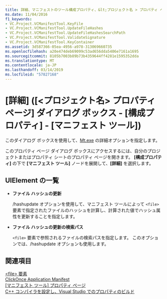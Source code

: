 ```yaml
---
title: 詳細、マニフェストのツール構成プロパティ、&lt;プロジェクト名 > プロパティ ページ ダイアログ ボックス
ms.date: 11/04/2016
f1_keywords:
- VC.Project.VCManifestTool.KeyFile
- VC.Project.VCManifestTool.UpdateFileHashes
- VC.Project.VCManifestTool.UpdateFileHashesSearchPath
- VC.Project.VCManifestTool.ValidateSignature
- VC.Project.VCManifestTool.KeyContainer
ms.assetid: 3d587366-05ea-4956-a978-313069660735
ms.openlocfilehash: a20e474deb69099c53ad656dda5406e7161a1695
ms.sourcegitcommit: 8105b7003b89b73b4359644ff4281e1595352dda
ms.translationtype: MT
ms.contentlocale: ja-JP
ms.lasthandoff: 03/14/2019
ms.locfileid: "57827168"
---
```

# <a name="advanced-manifest-tool-configuration-properties-ltprojectnamegt-property-pages-dialog-box"></a>[詳細] ([&lt;プロジェクト名&gt; プロパティ ページ] ダイアログ ボックス - [構成プロパティ] - [マニフェスト ツール])

このダイアログ ボックスを使用して、[Mt.exe](https://msdn.microsoft.com/library/aa375649) の詳細オプションを指定します。

このプロパティ ページ ダイアログ ボックスにアクセスするには、自分のプロジェクトまたはプロパティ シートのプロパティ ページを開きます。 **[構成プロパティ]** の下で **[マニフェスト ツール]** ノードを展開して、**[詳細]** を選択します。

## <a name="uielement-list"></a>UIElement の一覧

- **ファイル ハッシュの更新**

   /hashupdate オプションを使用して、マニフェスト ツールによって `<file>` 要素で指定されたファイルのハッシュを計算し、計算された値でハッシュ属性を更新することを指定します。

- **ファイル ハッシュの更新の検索パス**

   `<file>` 要素で参照されるファイルの検索パスを指定します。 このオプションでは、/hashupdate オプションも使用します。

## <a name="see-also"></a>関連項目

[\<file> 要素](/visualstudio/deployment/file-element-clickonce-application)<br>
[ClickOnce Application Manifest](/visualstudio/deployment/clickonce-application-manifest)<br>
[[マニフェスト ツール] プロパティ ページ](manifest-tool-property-pages.md)<br>
[C++ コンパイラを設定し、Visual Studio でのプロパティのビルド](../working-with-project-properties.md)
